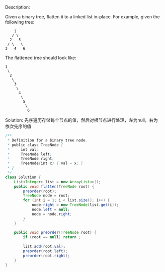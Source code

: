 Description:

Given a binary tree, flatten it to a linked list in-place.
For example, given the following tree:
```
    1
   / \
  2   5
 / \   \
3   4   6
```
The flattened tree should look like:
```
1
 \
  2
   \
    3
     \
      4
       \
        5
         \
          6
```

Solution:
先序遍历存储每个节点的值，然后对根节点进行处理，左为null，右为依次先序的值

```java
/**
 * Definition for a binary tree node.
 * public class TreeNode {
 *     int val;
 *     TreeNode left;
 *     TreeNode right;
 *     TreeNode(int x) { val = x; }
 * }
 */
class Solution {
    List<Integer> list = new ArrayList<>();
    public void flatten(TreeNode root) {
        preorder(root);
        TreeNode node = root;
        for (int i = 1; i < list.size(); i++) {
            node.right = new TreeNode(list.get(i));
            node.left = null;
            node = node.right;
        }
    }
    
    public void preorder(TreeNode root) {
        if (root == null) return ;
        
        list.add(root.val);
        preorder(root.left);
        preorder(root.right);
    }
}
```
